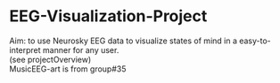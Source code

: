 # EEG-Visualization-Project
Aim: to use Neurosky EEG data to visualize states of mind in a easy-to-interpret manner for any user.
<br> (see projectOverview)
<br> MusicEEG-art is from group#35
